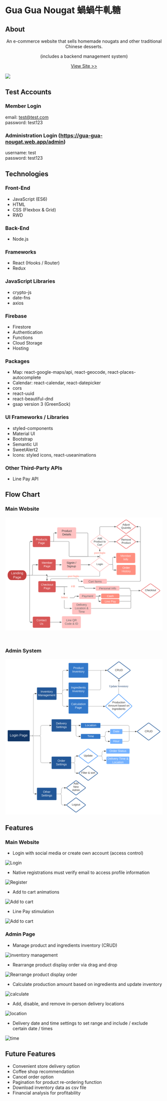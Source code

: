 # Gua Gua Nougat 蝸蝸牛軋糖

## About

<p align="center">
An e-commerce website that sells homemade nougats and other traditional Chinese desserts.
</p>
<p align="center">
 (includes a backend management system)
</p>

<p align="center">
<a href="https://gua-gua-nougat.web.app/" >View Site >></a>
</p>

<img src="./gifs/main.gif" align="center">

## Test Accounts

### Member Login

email: test@test.com\
password: test123

### Administration Login (https://gua-gua-nougat.web.app/admin)

username: test\
password: test123

## Technologies

### Front-End

- JavaScript (ES6)
- HTML
- CSS (Flexbox & Grid)
- RWD

### Back-End

- Node.js

### Frameworks

- React (Hooks / Router)
- Redux

### JavaScript Libraries

- crypto-js
- date-fns
- axios

### Firebase

- Firestore
- Authentication
- Functions
- Cloud Storage
- Hosting

### Packages

- Map: react-google-maps/api, react-geocode, react-places-autocomplete
- Calendar: react-calendar, react-datepicker
- cors
- react-uuid
- react-beautiful-dnd
- gsap version 3 (GreenSock)

### UI Frameworks / Libraries

- styled-components
- Material UI
- Bootstrap
- Semantic UI
- SweetAlert2
- Icons: styled icons, react-useanimations

### Other Third-Party APIs

- Line Pay API

## Flow Chart

### Main Website

<img src="./flow_charts/main_page.svg" align="center" />
<br/>

&nbsp;

### Admin System

<img src="./flow_charts/admin_page.svg" align="center" />

## Features

### Main Website

- Login with social media or create own account (access control)

![Login](/gifs/login.gif)

- Native registrations must verify email to access profile information

![Register](/gifs/register.gif)

- Add to cart animations

![Add to cart](/gifs/add_to_cart.gif)

- Line Pay stimulation

![Add to cart](/gifs/linepay.gif)

### Admin Page

- Manage product and ingredients inventory (CRUD)

![inventory management](/gifs/inventory.gif)

- Rearrange product display order via drag and drop

![Rearrange product display order](/gifs/order_products.gif)

- Calculate production amount based on ingredients and update inventory

![calculate](/gifs/calculate.gif)

- Add, disable, and remove in-person delivery locations

![location](/gifs/location.gif)

- Delivery date and time settings to set range and include / exclude certain date / times

![time](/gifs/time.gif)

## Future Features

- Convenient store delivery option
- Coffee shop recommendation
- Cancel order option
- Pagination for product re-ordering function
- Download inventory data as csv file
- Financial analysis for profitability
